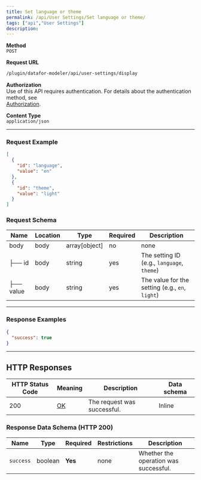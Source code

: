```yaml
---
title: Set language or theme
permalink: /api/User Settings/Set language or theme/
tags: ["api","User Settings"]
description: 
---
```


**Method**  
`POST`

**Request URL**
```html
/plugin/datafor-modeler/api/user-settings/display
```

**Authorization**  
Use of this API requires authentication. For details about the authentication method, see  
[Authorization](/api/index/#_5-authentication-security).

**Content Type**  
`application/json`

---

### **Request Example**

```json
[
  {
    "id": "language",
    "value": "en"
  },
  {
    "id": "theme",
    "value": "light"
  }
]
```

### **Request Schema**

| Name            | Location | Type         | Required | Description |
|-----------------|----------|--------------|----------|-------------|
| body            | body     | array[object]| no       | none        |
| ├── id          | body     | string       | yes      | The setting ID (e.g., `language`, `theme`) |
| ├── value       | body     | string       | yes      | The value for the setting (e.g., `en`, `light`) |

---

### **Response Examples**

```json
{
  "success": true
}
```

---

## **HTTP Responses**

| HTTP Status Code | Meaning                                                                 | Description        | Data schema |
|------------------|-------------------------------------------------------------------------|--------------------|-------------|
| 200              | [OK](https://tools.ietf.org/html/rfc7231#section-6.3.1)                  | The request was successful. | Inline      |

### **Response Data Schema (HTTP 200)**

| Name     | Type    | Required | Restrictions | Description |
|----------|---------|----------|--------------|-------------|
| `success`| boolean | **Yes**  | none         | Whether the operation was successful. |

